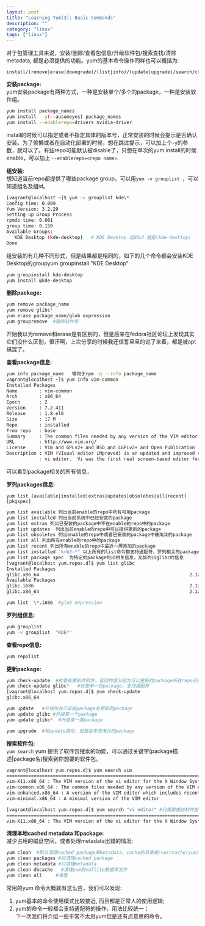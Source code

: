 ```yaml
---
layout: post
title: "Learning Yum(3): Basic Commands"
description: ""
category: "linux"
tags: ["linux"]
---
```


对于包管理工具来说，安装/删除/查看包信息/升级软件包/搜索查找/清除metadata, 都是必须提供的功能。yum的基本命令操作同样也可以概括为:

```
install/(remove|erase|downgrade)/(list|info)/(update|upgrade)/search/clean
```

**安装package:**  
yum安装package有两种方式，一种是安装单个/多个的package，一种是安装软件组。

```bash
yum install package_names
yum install  -y(--ausumeyes) package_names   
yum install --enablerepo=drivers nvidia-driver
```
install的时候可以指定或者不指定具体的版本号，正常安装的时候会提示是否确认安装。为了偷懒或者在自动化部署的时候，想在跳过提示，可以加上个``` -y ```的参数，就可以了。有些repo可能默认被disable了，只想在单次的yum install的时候enable，可以加上 ``` --enablerepo=<repo name> ```.

**组安装:**  
想知道当前repo都提供了哪些package group，可以用`yum -v grouplist `，可以知道组名及组id。

```bash
[vagrant@localhost ~]$ yum -v grouplist kde\*
Config time: 0.009
Yum Version: 3.2.29
Setting up Group Process
rpmdb time: 0.001
group time: 0.159
Available Groups:
   KDE Desktop (kde-desktop)   # KDE Desktop 组的id 就是(kde-desktop)
Done
```
组安装的有几种不同形式，但是结果都是相同的，如下的几个命令都会安装KDE Desktop的groupyum groupinstall "KDE Desktop"

```bash
yum groupinstall kde-desktop
yum install @kde-desktop
```

**删除package:**

```bash
yum remove package_name
yum remove glibc*
yum erase package_name/glob expression
yum groupremove  #删除软件组
```
开始我以为remove和erase是有区别的，但是后来在fedora社区论坛上发现其实它们没什么区别，很汗啊，上次分享的时候我还信誓旦旦的说了来着，都是被apt搞混了。

**查看package信息:**

```bash
yum info package_name   等同于rpm -q --info package_name
vagrant@localhost ~]$ yum info vim-common
Installed Packages
Name        : vim-common
Arch        : x86_64
Epoch       : 2
Version     : 7.2.411
Release     : 1.8.el6
Size        : 17 M
Repo        : installed
From repo   : base
Summary     : The common files needed by any version of the VIM editor
URL         : http://www.vim.org/
License     : Vim and GPLv2+ and BSD and LGPLv2+ and Open Publication
Description : VIM (VIsual editor iMproved) is an updated and improved version of the
            : vi editor.  Vi was the first real screen-based editor for UNIX, and is........
```
可以看到package相关的所有信息，

**罗列packages信息:**  

```
yum list [available|installed|extras|updates|obsoletes|all|recent] [pkgspec]
```

```bash
yum list available 列出当前enable的repo中所有可用package
yum list installed 列出当前系统中已经安装的package
yum list extras 列出已安装的package中不在enable的repo中的package
yum list updates  列出当前enable的repo中可以提供更新的package
yum list obsoletes 列出enable的repo中或者已安装的package中被淘汰的package
yum list all 列出所有enable的repo中的package
yum list recent 列出所有enable的repo中最近一周添加的package
yum list installed "krb?-*" 以上所有的list命令都支持通配符，罗列相关的package信息
yum list package spec  为特定的package列出相关信息，比如列出glibc的信息
[vagrant@localhost yum.repos.d]$ yum list glibc
Installed Packages
glibc.x86_64                                                       2.12-1.107.el6                                                            @anaconda-CentOS-201303020151.x86_64/6.4
Available Packages
glibc.i686                                                         2.12-1.107.el6_4.2                                                        updates
glibc.x86_64                                                       2.12-1.107.el6_4.2                                                        updates

yum list  \*.i686  #glob expression
```

**罗列组信息:**

```bash
yum grouplist
yum -v grouplist  "KDE*"
```

**查看repo信息:**

```bash
yum repolist
```

**更新package:**

```bash
yum check-update  #检查有更新的软件，返回的值分别为可以更新的package所在repo已经最新的版本号
yum check-update glibc*   #检查单一的package，支持通配符
[vagrant@localhost yum.repos.d]$ yum check-update
glibc.x86_64                                                                            2.12-1.107.el6_4.2                                                                    updates

yum update   #升级所有已安装package有更新的package
yum update glibc #升级某一个package
yum update glibc*  #升级某一票package

yum upgrade  #和update类似，但是会考虑淘汰的package
```

**搜索软件包:**  
` yum search ` yum 提供了软件包搜索的功能，可以通过关键字(package描述|package名)搜索到你想要的软件包。

```bash
vagrant@localhost yum.repos.d]$ yum search vim
=================================================================================== Matched: vim ====================================================================================
vim-X11.x86_64 : The VIM version of the vi editor for the X Window System
vim-common.x86_64 : The common files needed by any version of the VIM editor
vim-enhanced.x86_64 : A version of the VIM editor which includes recent enhancements
vim-minimal.x86_64 : A minimal version of the VIM editor

[vagrant@localhost yum.repos.d]$ yum search "vi editor" #只需要描述软件提供的功能，便可以查找出提供该功能的软件包
============================================================================== N/S Matched: vi editor ===============================================================================
vim-X11.x86_64 : The VIM version of the vi editor for the X Window System
```

**清理本地cached metadata 和package:**  
减少占用的磁盘空间，或者处理metadata出错的情况:

```bash
yum clean  #默认清理cached package和metadata，cache的目录是/var/cache/yum/
yum clean packages #只清理cached package
yum clean metadata #只清理metadata
yum clean dbcache   #清理yum的sqllite数据库文件
yum clean all     #清理
```

常用的yum 命令大概就有这么些，我们可以发现:  
1. yum基本的命令使用模式比较接近, 而且都是正常人的使用逻辑;  
2. yum的命令一般都会支持通配符的操作，用法比较统一；  
下一次我们将介绍一些平常不太用yum但是还有点意思的命令。
